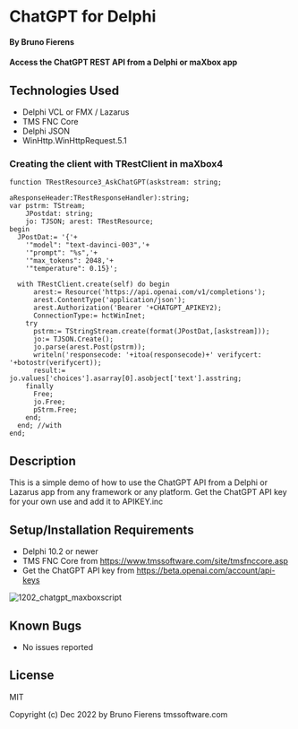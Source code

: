# ChatGPT for Delphi

#### By Bruno Fierens

#### Access the ChatGPT REST API from a Delphi or maXbox app

## Technologies Used

* Delphi VCL or FMX / Lazarus
* TMS FNC Core
* Delphi JSON
* WinHttp.WinHttpRequest.5.1

### Creating the client with TRestClient in maXbox4
```delphi
function TRestResource3_AskChatGPT(askstream: string; 
                                 aResponseHeader:TRestResponseHandler):string;
var pstrm: TStream;
    JPostdat: string;
    jo: TJSON; arest: TRestResource;
begin
  JPostDat:= '{'+
    '"model": "text-davinci-003",'+
    '"prompt": "%s",'+
    '"max_tokens": 2048,'+
    '"temperature": 0.15}';

  with TRestClient.create(self) do begin
      arest:= Resource('https://api.openai.com/v1/completions');
      arest.ContentType('application/json');
      arest.Authorization('Bearer '+CHATGPT_APIKEY2);
      ConnectionType:= hctWinInet;
    try
      pstrm:= TStringStream.create(format(JPostDat,[askstream]));
      jo:= TJSON.Create(); 
      jo.parse(arest.Post(pstrm)); 
      writeln('responsecode: '+itoa(responsecode)+' verifycert: '+botostr(verifycert));
      result:= jo.values['choices'].asarray[0].asobject['text'].asstring;
    finally
      Free;
      jo.Free;
      pStrm.Free;        
    end; 
  end; //with   
end; 
```

## Description

This is a simple demo of how to use the ChatGPT API from a Delphi or Lazarus app from any framework or any platform. Get the ChatGPT API key for your own use and add it to APIKEY.inc

## Setup/Installation Requirements

* Delphi 10.2 or newer
* TMS FNC Core from https://www.tmssoftware.com/site/tmsfnccore.asp
* Get the ChatGPT API key from https://beta.openai.com/account/api-keys 

![1202_chatgpt_maxboxscript](https://user-images.githubusercontent.com/109789632/228959260-861d3a0f-1d9e-42a5-85c7-bf0cc2111c89.png)

## Known Bugs

* No issues reported 

## License

MIT

Copyright (c) Dec 2022 by Bruno Fierens tmssoftware.com 
